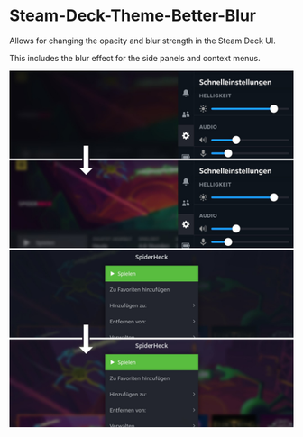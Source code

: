# Steam-Deck-Theme-Better-Blur

Allows for changing the opacity and blur strength in the Steam Deck UI.

This includes the blur effect for the side panels and context menus.


![Side Panel](/preview.jpg)
![Context Menu](/preview2.jpg)
